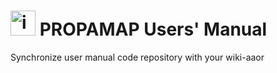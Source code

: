 # [<img src="images_antena.png" alt="images_antena" width="40">](https://github.com/propagamap) PROPAMAP Users' Manual

Synchronize user manual code repository with your wiki-aaor